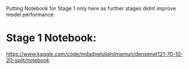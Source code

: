 Putting Notebook for Stage 1 only here as further stages didnt improve model performance.

# Stage 1 Notebook:
https://www.kaggle.com/code/mdadyelullahilmamun/densenet121-70-10-20-split/notebook
